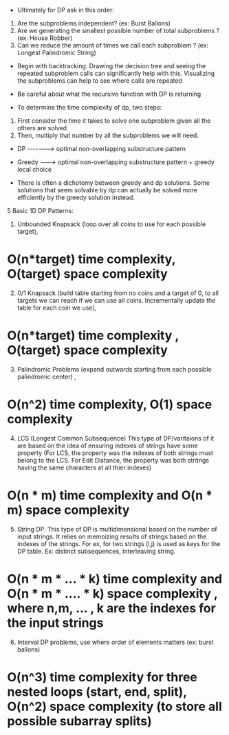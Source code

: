 - Ultimately for DP ask in this order: 
1) Are the subproblems independent?  (ex: Burst Ballons)
2) Are we generating the smallest possible number of total subproblems ? (ex: House Robber)
3) Can we reduce the amount of times we call each subproblem ? (ex: Longest Palindromic String)

- Begin with backtracking. Drawing the decision tree and seeing the repeated subproblem calls can significantly help with this. Visualizing the subproblems can help to see where calls are repeated

- Be careful about what the recursive function with DP is returning

-   To determine the time complexity of dp, two steps:
1. First consider the time it takes to solve one subproblem given all the others are solved
2. Then, multiply that number by all the subproblems we will need.


-   DP -------> optimal non-overlapping substructure pattern
-   Greedy ---> optimal non-overlapping substructure pattern + greedy local choice

-   There is often a dichotomy between greedy and dp solutions. Some solutions that seem
    solvable by dp can actually be solved more efficiently by the greedy solution instead.

5 Basic 1D DP Patterns:
1) Unbounded Knapsack (loop over all coins to use for each possible target), 
# O(n*target) time complexity, O(target) space complexity

2) 0/1 Knapsack (build table starting from no coins and a target of 0, to all targets we can reach if we can use all coins. Incrementally update the table for each coin we use), 
# O(n*target) time complexity , O(target) space complexity

3) Palindromic Problems (expand outwards starting from each possible palindromic center) ,
# O(n^2) time complexity, O(1) space complexity

4) LCS (Longest Common Subsequence) This type of DP/varitaions of it are based on the idea of ensuring indexes of strings have some property (For LCS, the property was the indexes of both strings must belong to the LCS. For Edit Distance, the property was both stritngs having the same characters at all thier indexes)
# O(n * m) time complexity and O(n * m) space complexity

5) String DP. This type of DP is multidimensional based on the number of input strings. It relies on memoizing results of strings based on the indexes of the strings. For ex, for two strings (i,j) is used as keys for the DP table. Ex: distinct subsequences, Interleaving string. 
# O(n * m * ... * k) time complexity and O(n * m * .... * k) space complexity , where n,m, ... , k are the indexes for the input strings

6) Interval DP problems, use where order of elements matters (ex: burst ballons)
# O(n^3) time complexity for three nested loops (start, end, split), O(n^2) space complexity (to store all possible subarray splits)
